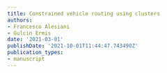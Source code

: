```yaml
---
title: Constrained vehicle routing using clusters
authors:
- Francesco Alesiani
- Gulcin Ermis
date: '2021-03-01'
publishDate: '2021-10-01T11:44:47.743490Z'
publication_types:
- manuscript
---
```

